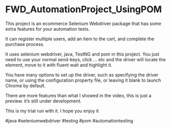 # FWD_AutomationProject_UsingPOM
This project is an ecommerce Selenium Webdriver package that has some extra features for your automation tests.
 
It can register multiple users, add an item to the cart, and complete the purchase process.
 
It uses selenium webdriver, java, TestNG and pom in this project. You just need to use your normal send-keys, click … etc and the driver will locate the element, move to it with fluent wait and highlight it.
 
You have many options to set up the driver, such as specifying the driver name, or using the configuration property file, or leaving it blank to launch Chrome by default.
 
There are more features than what I showed in the video, this is just a preview. it’s still under development.
 
This is my trial run with it. I hope you enjoy it

#java
#seleniumwebdriver
#testng 
#pom 
#automationtesting
